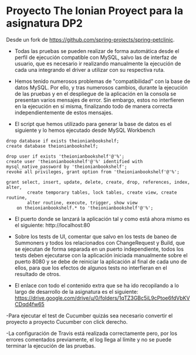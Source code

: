 # Proyecto The Ionian Proyect para la asignatura DP2

Desde un fork de https://github.com/spring-projects/spring-petclinic. 

 - Todas las pruebas se pueden realizar de forma automática desde el perfil de ejecución compatible con MySQL, salvo las de interfaz de usuario, que es necesario ir realizando manualmente la ejecución de cada una integrando el driver a utilizar con su respectiva ruta.
 
 - Hemos tenido numerosos problemas de "compatibilidad" con la base de datos MySQL. Por ello, y tras numerosos cambios, durante la ejecución de las pruebas y en el despliegue de la aplicación en la consola se presentan varios mensajes de error. Sin embargo, estos no interfieren en la ejecución en sí misma, finalizando todo de manera correcta independientemente de estos mensajes.
 
 - El script que hemos utilizado para generar la base de datos es el siguiente y lo hemos ejecutado desde MySQL Workbench
```
drop database if exists theionianbookshelf;
create database theionianbookshelf;

drop user if exists 'theionianbookshelf'@'%';
create user 'theionianbookshelf'@'%' identified with mysql_native_password by 'theionianbookshelf';
revoke all privileges, grant option from 'theionianbookshelf'@'%';

grant select, insert, update, delete, create, drop, references, index, alter, 
        create temporary tables, lock tables, create view, create routine, 
        alter routine, execute, trigger, show view
    on theionianbookshelf.* to 'theionianbookshelf'@'%';
```

- El puerto donde se lanzará la aplicación tal y como está ahora mismo es el siguiente: http://localhost:80

- Sobre los tests de UI, comentar que salvo en los tests de baneo de Summoners y todos los relacionados con ChangeRequest y Build, que se ejecutan de forma separada en un puerto independiente, todos los tests deben ejecutarse con la aplicación iniciada manualmente sobre el puerto 8080 y se debe de reiniciar la aplicación al final de cada uno de ellos, para que los efectos de algunos tests no interfieran en el resultado de otros.

- El enlace con todo el contenido extra que se ha ido recopilando a lo largo de desarrollo de la asignatura es el siguiente: https://drive.google.com/drive/u/0/folders/1qTZ3GBc5iL9cPtoe6fdVbKVCDqd4fw65

-Para ejecutar el test de Cucumber quizás sea necesario convertir el proyecto a proyecto Cucumber con click derecho.

-La configuración de Travis está realizada correctamente pero, por los errores comentados previamente, el log llega al límite y no se puede terminar la ejecución de las pruebas.
